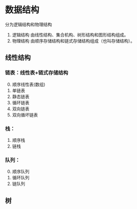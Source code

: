 # 数据结构
分为逻辑结构和物理结构
1. 逻辑结构
 由线性结构、集合机构、树形结构和图形结构组成。
2. 物理结构
 由顺序存储结构和链式存储结构组成（也叫存储结构）。

## 线性结构

### 链表：线性表+链式存储结构
0. 顺序线性表(数组)
1. 单链表
2. 静态链表
3. 循环链表
4. 双向链表
5. 双向循坏链表

### 栈：
1. 顺序栈
2. 链栈
### 队列：
0. 顺序队列
1. 循环队列
2. 链队列
## 树
